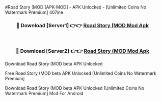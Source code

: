 #Road Story (MOD [APK-MOD] - APK Unlocked - [Unlimited Coins No Watermark Premium] 407me



<div align="center">

<h3>🔴 Download [Server1] 👉👉 <a href="https://momento.my/?title=Road_Story_(MOD">Road Story (MOD Mod Apk</a></h3><br>

<h3>🔴 Download [Server2] 👉👉 <a href="https://momento.my/?title=Road_Story_(MOD">Road Story (MOD Mod Apk</a></h3>
</div>



Download Road Story (MOD beta APK Unlocked

Free Road Story (MOD beta APK Unlocked [Unlimited Coins No Watermark Premium]

Download Road Story (MOD beta APK Unlocked [Unlimited Coins No Watermark Premium] Mod For Android
